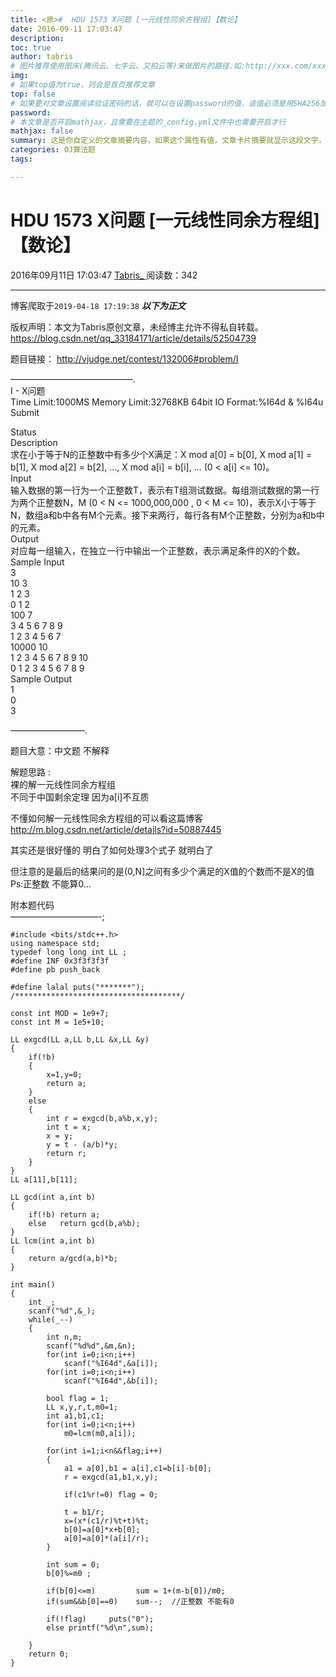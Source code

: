 ```yaml
---
title: <原>#  HDU 1573 X问题 [一元线性同余方程组]【数论】
date: 2016-09-11 17:03:47
description:
toc: true
author: tabris
# 图片推荐使用图床(腾讯云、七牛云、又拍云等)来做图片的路径.如:http://xxx.com/xxx.jpg
img: 
# 如果top值为true，则会是首页推荐文章
top: false
# 如果要对文章设置阅读验证密码的话，就可以在设置password的值，该值必须是用SHA256加密后的密码，防止被他人识破
password: 
# 本文章是否开启mathjax，且需要在主题的_config.yml文件中也需要开启才行
mathjax: false
summary: 这是你自定义的文章摘要内容，如果这个属性有值，文章卡片摘要就显示这段文字，否则程序会自动截取文章的部分内容作为摘要
categories: OJ算法题
tags:

---
```





#  HDU 1573 X问题 [一元线性同余方程组]【数论】

2016年09月11日 17:03:47  [ Tabris_ ](https://me.csdn.net/qq_33184171) 阅读数：342


--- 
 博客爬取于`2019-04-18 17:19:38`
***以下为正文***

版权声明：本文为Tabris原创文章，未经博主允许不得私自转载。
https://blog.csdn.net/qq_33184171/article/details/52504739

题目链接： [ http://vjudge.net/contest/132006#problem/I
](http://vjudge.net/contest/132006#problem/I)

——————————————.  
I - X问题  
Time Limit:1000MS Memory Limit:32768KB 64bit IO Format:%I64d & %I64u  
Submit

Status  
Description  
求在小于等于N的正整数中有多少个X满足：X mod a[0] = b[0], X mod a[1] = b[1], X mod a[2] = b[2],
…, X mod a[i] = b[i], … (0 < a[i] <= 10)。  
Input  
输入数据的第一行为一个正整数T，表示有T组测试数据。每组测试数据的第一行为两个正整数N，M (0 < N <= 1000,000,000 , 0 < M
<= 10)，表示X小于等于N，数组a和b中各有M个元素。接下来两行，每行各有M个正整数，分别为a和b中的元素。  
Output  
对应每一组输入，在独立一行中输出一个正整数，表示满足条件的X的个数。  
Sample Input  
3  
10 3  
1 2 3  
0 1 2  
100 7  
3 4 5 6 7 8 9  
1 2 3 4 5 6 7  
10000 10  
1 2 3 4 5 6 7 8 9 10  
0 1 2 3 4 5 6 7 8 9  
Sample Output  
1  
0  
3

————————–.

题目大意：中文题 不解释

解题思路 :  
裸的解一元线性同余方程组  
不同于中国剩余定理 因为a[i]不互质

不懂如何解一元线性同余方程组的可以看这篇博客 [ http://m.blog.csdn.net/article/details?id=50887445
](http://m.blog.csdn.net/article/details?id=50887445)

其实还是很好懂的 明白了如何处理3个式子 就明白了

但注意的是最后的结果问的是(0,N]之间有多少个满足的X值的个数而不是X的值 Ps:正整数 不能算0…

附本题代码  
——————————-;

    
    
    #include <bits/stdc++.h>
    using namespace std;
    typedef long long int LL ;
    #define INF 0x3f3f3f3f
    #define pb push_back
    
    #define lalal puts("*******");
    /*************************************/
    
    const int MOD = 1e9+7;
    const int M = 1e5+10;
    
    LL exgcd(LL a,LL b,LL &x,LL &y)
    {
        if(!b)
        {
            x=1,y=0;
            return a;
        }
        else
        {
            int r = exgcd(b,a%b,x,y);
            int t = x;
            x = y;
            y = t - (a/b)*y;
            return r;
        }
    }
    LL a[11],b[11];
    
    LL gcd(int a,int b)
    {
        if(!b) return a;
        else   return gcd(b,a%b);
    }
    LL lcm(int a,int b)
    {
        return a/gcd(a,b)*b;
    }
    
    int main()
    {
        int _;
        scanf("%d",&_);
        while(_--)
        {
            int n,m;
            scanf("%d%d",&m,&n);
            for(int i=0;i<n;i++)
                scanf("%I64d",&a[i]);
            for(int i=0;i<n;i++)
                scanf("%I64d",&b[i]);
    
            bool flag = 1;
            LL x,y,r,t,m0=1;
            int a1,b1,c1;
            for(int i=0;i<n;i++)
                m0=lcm(m0,a[i]);
    
            for(int i=1;i<n&&flag;i++)
            {
                a1 = a[0],b1 = a[i],c1=b[i]-b[0];
                r = exgcd(a1,b1,x,y);
    
                if(c1%r!=0) flag = 0;
    
                t = b1/r;
                x=(x*(c1/r)%t+t)%t;
                b[0]=a[0]*x+b[0];
                a[0]=a[0]*(a[i]/r);
            }
    
            int sum = 0;
            b[0]%=m0 ;
    
            if(b[0]<=m)         sum = 1+(m-b[0])/m0;
            if(sum&&b[0]==0)    sum--;  //正整数 不能有0
    
            if(!flag)     puts("0");
            else printf("%d\n",sum);
    
        }
        return 0;
    }
    
    
    

